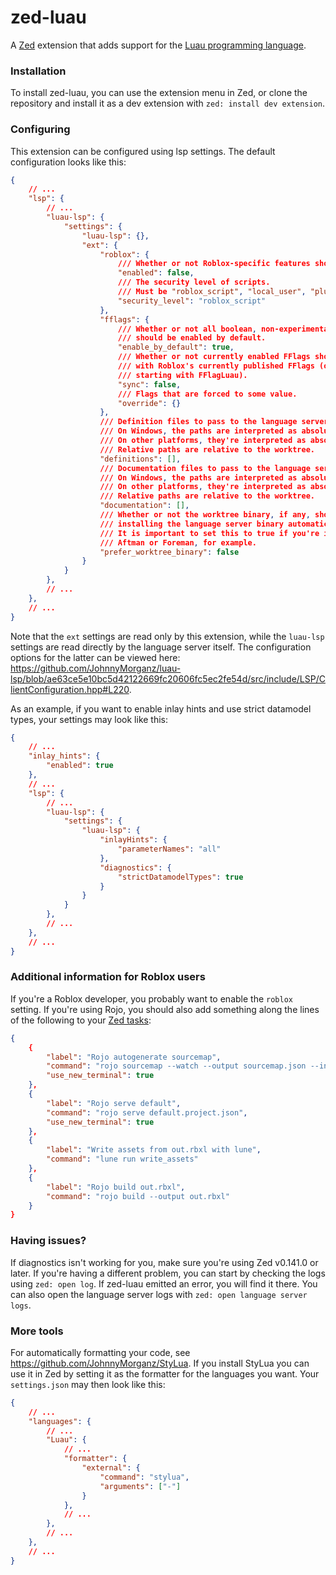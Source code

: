 # zed-luau
A [Zed](https://zed.dev/) extension that adds support for the [Luau programming language](https://luau-lang.org/).

### Installation
To install zed-luau, you can use the extension menu in Zed, or clone the
repository and install it as a dev extension with `zed: install dev extension`.

### Configuring
This extension can be configured using lsp settings. The default configuration
looks like this:
```json
{
	// ...
	"lsp": {
		// ...
		"luau-lsp": {
			"settings": {
				"luau-lsp": {},
				"ext": {
					"roblox": {
						/// Whether or not Roblox-specific features should be enabled.
						"enabled": false,
						/// The security level of scripts.
						/// Must be "roblox_script", "local_user", "plugin" or "none".
						"security_level": "roblox_script"
					},
					"fflags": {
						/// Whether or not all boolean, non-experimental fflags
						/// should be enabled by default.
						"enable_by_default": true,
						/// Whether or not currently enabled FFlags should be synced
						/// with Roblox's currently published FFlags (only the ones
						/// starting with FFlagLuau).
						"sync": false,
						/// Flags that are forced to some value.
						"override": {}
					},
					/// Definition files to pass to the language server.
					/// On Windows, the paths are interpreted as absolute ones if they contain ':'.
					/// On other platforms, they're interpreted as absolute if they begin with '/'.
					/// Relative paths are relative to the worktree.
					"definitions": [],
					/// Documentation files to pass to the language server.
					/// On Windows, the paths are interpreted as absolute ones if they contain ':'.
					/// On other platforms, they're interpreted as absolute if they begin with '/'.
					/// Relative paths are relative to the worktree.
					"documentation": [],
					/// Whether or not the worktree binary, if any, should be preferred over
					/// installing the language server binary automatically and using that.
					/// It is important to set this to true if you're installing luau-lsp with
					/// Aftman or Foreman, for example.
					"prefer_worktree_binary": false
				}
			}
		},
		// ...
	},
	// ...
}
```

Note that the `ext` settings are read only by this extension, while the `luau-lsp` settings are read directly by the language server itself. The
configuration options for the latter can be viewed here:
https://github.com/JohnnyMorganz/luau-lsp/blob/ae63ce5e10bc5d42122669fc20606fc5ec2fe54d/src/include/LSP/ClientConfiguration.hpp#L220.

As an example, if you want to enable inlay hints and use strict datamodel
types, your settings may look like this:
```json
{
	// ...
	"inlay_hints": {
		"enabled": true
	},
	// ...
	"lsp": {
		// ...
		"luau-lsp": {
			"settings": {
				"luau-lsp": {
					"inlayHints": {
						"parameterNames": "all"
					},
					"diagnostics": {
						"strictDatamodelTypes": true
					}
				}
			}
		},
		// ...
	},
	// ...
}
```

### Additional information for Roblox users
If you're a Roblox developer, you probably want to enable the `roblox` setting.
If you're using Rojo, you should also add something along the lines of the
following to your [Zed tasks](https://zed.dev/docs/tasks):
```json
{
	{
		"label": "Rojo autogenerate sourcemap",
		"command": "rojo sourcemap --watch --output sourcemap.json --include-non-scripts",
		"use_new_terminal": true
	},
	{
		"label": "Rojo serve default",
		"command": "rojo serve default.project.json",
		"use_new_terminal": true
	},
	{
		"label": "Write assets from out.rbxl with lune",
		"command": "lune run write_assets"
	},
	{
		"label": "Rojo build out.rbxl",
		"command": "rojo build --output out.rbxl"
	}
}
```

### Having issues?
If diagnostics isn't working for you, make sure you're using Zed v0.141.0 or
later. If you're having a different problem, you can start by checking the logs
using `zed: open log`. If zed-luau emitted an error, you will find it there.
You can also open the language server logs with `zed: open language server
logs`.

### More tools
For automatically formatting your code, see
https://github.com/JohnnyMorganz/StyLua. If you install StyLua you can use it
in Zed by setting it as the formatter for the languages you want. Your `settings.json` may then look like this:
```json
{
	// ...
	"languages": {
		// ...
		"Luau": {
			// ...
			"formatter": {
				"external": {
					"command": "stylua",
					"arguments": ["-"]
				}
			},
			// ...
		},
		// ...
	},
	// ...
}
```

